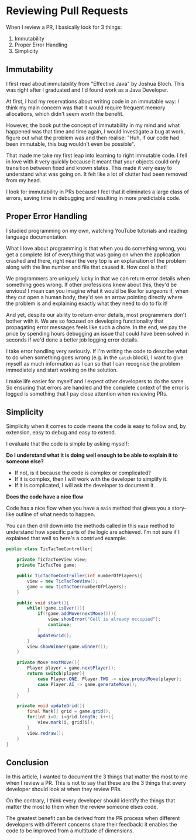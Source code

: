 # Reviewing Pull Requests

When I review a PR, I basically look for 3 things:

1. Immutability
2. Proper Error Handling
3. Simplicity

## Immutability

I first read about immutability from "Effective Java" by Joshua Bloch. This was right after I graduated and I'd found work as a Java Developer.

At first, I had my reservations about writing code in an immutable way: I think my main concern was that it would require frequent memory allocations, which didn't seem worth the benefit. 

However, the book put the concept of immutability in my mind and what happened was that time and time again, I would investigate a bug at work, figure out what the problem was and then realise: "Huh, if our code had been immutable, this bug wouldn't even be possible".

That made me take my first leap into learning to right immutable code. I fell in love with it very quickly because it meant that your objects could only transition between fixed and known states. This made it very easy to understand what was going on. It felt like a lot of clutter had been removed from my head.

I look for immutability in PRs because I feel that it eliminates a large class of errors, saving time in debugging and resulting in more predictable code.

## Proper Error Handling

I studied programming on my own, watching YouTube tutorials and reading language documentation.

What I love about programming is that when you do something wrong, you get a complete list of everything that was going on when the application crashed and there, right near the very top is an explanation of the problem along with the line number and file that caused it. How cool is that!

We programmers are uniquely lucky in that we can return error details when something goes wrong. If other professions knew about this, they'd be envious! I mean can you imagine what it would be like for surgeons if, when they cut open a human body, they'd see an arrow pointing directly where the problem is and explaining exactly what they need to do to fix it! 

And yet, despite our ability to return error details, most programmers don't bother with it. We are so focused on developing functionality that propagating error messages feels like such a chore. In the end, we pay the price by spending hours debugging an issue that could have been solved in seconds if we'd done a better job logging error details.

I take error handling very seriously. If I'm writing the code to describe what to do when something goes wrong (e.g. in the `catch` block), I want to give myself as much information as I can so that I can recognise the problem immediately and start working on the solution. 

I make life easier for myself and I expect other developers to do the same. So ensuring that errors are handled and the complete context of the error is logged is something that I pay close attention when reviewing PRs.

## Simplicity

Simplicity when it comes to code means the code is easy to follow and, by extension, easy to debug and easy to extend. 

I evaluate that the code is simple by asking myself: 

**Do I understand what it is doing well enough to be able to explain it to someone else?**

- If not, is it because the code is complex or complicated?
- If it is complex, then I will work with the developer to simplify it. 
- If it is complicated, I will ask the developer to document it.

**Does the code have a nice flow** 

Code has a nice flow when you have a `main` method that gives you a story-like outline of what needs to happen.

You can then drill down into the methods called in this `main` method to understand how specific parts of the logic are achieved. I'm not sure if I explained that well so here's a contrived example: 

```java
public class TicTacToeController{

	private TicTacToeView view;
	private TicTacToe game;

	public TicTacToeController(int numberOfPlayers){
		view = new TicTacToeView();
		game = new TicTacToe(numberOfPlayers);
	}

	public void start(){
		while(!game.isOver()){
			if(!game.addMove(nextMove())){
				view.showError("Cell is already occupied");
				continue;
			}
			updateGrid();
		}
		view.showWinner(game.winner());
	}

	private Move nextMove(){
		Player player = game.nextPlayer();
		return switch(player){
			case Player.ONE, Player.TWO -> view.promptMove(player);
			case Player.AI -> game.generateMove();
		}
	}

	private void updateGrid(){
		final Mark[] grid = game.grid();
		for(int i=0; i<grid.length; i++){
			view.mark(i, grid[i]);
		}
		view.redraw();
	}
}
```

## Conclusion

In this article, I wanted to document the 3 things that matter the most to me when I review a PR.
This is not to say that these are the 3 things that every developer should look at when they review PRs.

On the contrary, I think every developer should identify the things that matter the most to them when the review someone elses code.

The greatest benefit can be derived from the PR process when different developers with different concerns share their feedback: it enables the code to be improved from a multitude of dimensions.